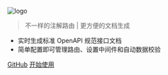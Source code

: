 ![logo](https://wegar.qnnp.me/_media/images/logo.512.png ':size=300')

> 不一样的注解路由 | 更方便的文档生成

* 实时生成标准 OpenAPI 规范接口文档
* 简单配置即可管理路由、设置中间件和自动数据校验

[<span class="icon-mark-github"/> GitHub](https://github.com/qnnp-me/wegar)
[<span class="icon-startup-rocket"/> 开始使用](/zh-cn/QuickStart.md?id=home)
